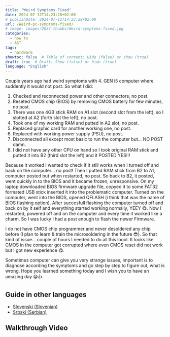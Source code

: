 ```yaml
---
title: "Weird Symptoms Fixed"
date: 2024-07-12T14:23:28+02:00
# publishDate: 2024-07-12T14:23:28+02:00
url: /Weird-pc-symptoms-fixed/
# image: images/2024-thumbs/Weird-symptoms-fixed.jpg
categories: 
  - how to
  - AST
tags: 
  - hardware
showtoc: false  # Table of content: Hide (false) or show (true)
draft: true  # Draft: Show (false) or hide (true)
language: "English"
---
```


Couple years ago had weird symptoms with 4. GEN i5 computer where suddently it would not post. So what I did:

1. Checked and reconnected power and other connectors, no post. 
2. Reseted CMOS chip (BIOS) by removing CMOS battery for few minutes, no post.
3. There was one 4GB stick RAM on A1 slot (second slot from the left), so I slotted at A2 (forth slot the left), no post.
4. Took one of my working RAM and putted in A2 slot, no post.
5. Replaced graphic card for another working one, no post.
6. Replaced with working power supply (PSU), no post.
7. Disconnected all except most basic to run the computer but... NO POST damn.
8. I did not have any other CPU on hand so I took original RAM stick and putted it into B2 (third slot the left) and it POSTED YES!!!

Because it worked I wanted to check if it still works when I turned off and back on the computer... no post! Then I putted RAM stick from B2 to A1, computer posted but when restarted, no post. So back to B2, it posted, went quickly in to the BIOS and it became frozen, unresponsive. On my laptop downloaded BIOS firmware upgrade file, copyed it to some FAT32 formated USB stick inserted it into the problematic computer. Turned on the computer, went into the BIOS, opened QFLASH (i think that was the name of BIOS flashing option). After succesfull flashing the computer turned off and back on by it self and everything started working normally, YEEY 😋. Now I restarted, powered off and on the computer and every time it worked like a charm. So I was lucky I had a post enough to flash the newer Firmware.

I do not have CMOS chip programmer and never desoldered any chip before (I plan to learn & train the microsoldering in the future 😎). So that kind of issue... couple of hours I needed to do all this loool. It looks like CMOS in the computer got corrupted where even CMOS reset did not work but I got new experience 😋. 

Sometimes computer can give you very strange issues, important is to diagnose according the symptoms and go step by step to figure out, what is wrong. Hope you learned something today and I wish you to have an amazing day 😁👍️.

## Guide in other languages

- [Slovenski (Slovenian)](// "Kliknite/tapnite da odprete! Click/tap to open!")
- [Srbski (Serbian)](// "Kliknite/tapnite da otvorite! Click/tap to open!")

## Walkthrough Video

<!-- {{< youtube "" >}} -->